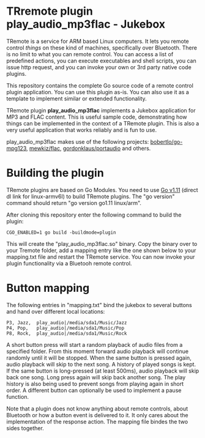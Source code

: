 # TRremote plugin play_audio_mp3flac - Jukebox

TRemote is a service for ARM based Linux computers. It lets you remote control *things* on these kind of machines, specifically over Bluetooth. There is no limit to what you can remote control. You can access a list of predefined actions, you can execute executables and shell scripts, you can issue http request, and you can invoke your own or 3rd party native code plugins.

This repository contains the complete Go source code of a remote control plugin application. You can use this plugin as-is. You can also use it as a template to implement similar or extended functionality.

TRemote plugin **play_audio_mp3flac** implements a Jukebox application for MP3 and FLAC content.
This is useful sample code, demonstrating how things can be implemented in the 
context of a TRemote plugin. This is also a very useful application 
that works reliably and is fun to use.

play_audio_mp3flac makes use of the following projects: [bobertlo/go-mpg123](http://github.com/bobertlo/go-mpg123), [mewkiz/flac](http://github.com/mewkiz/flac), [gordonklaus/portaudio](http://github.com/gordonklaus/portaudio) and others.

# Building the plugin

TRemote plugins are based on Go Modules. You need to use [Go v1.11](https://dl.google.com/go/go1.11.linux-armv6l.tar.gz) (direct dl link for linux-armv6l) to build TRemote plugins. The "go version" command should return "go version go1.11 linux/arm".

After cloning this repository enter the following command to build the plugin:

```
CGO_ENABLED=1 go build -buildmode=plugin
```
This will create the "play_audio_mp3flac.so" binary. Copy the binary over to your Tremote folder, add a mapping entry like the one shown below to your mapping.txt file and restart the TRemote service. You can now invoke your plugin functionality via a Bluetooh remote control.


# Button mapping

The following entries in "mapping.txt" bind the jukebox to several buttons and hand over different local locations:

```
P3, Jazz,  play_audio|/media/sda1/Music/Jazz
P4, Pop,   play_audio|/media/sda1/Music/Pop
P8, Rock,  play_audio|/media/sda1/Music/Rock
```

A short button press will start a random playback of audio files from a specified folder. 
From this moment forward audio playback will continue randomly until it will be stopped. 
When the same button is pressed again, audio playback will skip to the next song. 
A history of played songs is kept. If the same button is long-pressed (at least 500ms), 
audio playback will skip back one song. Long press again will skip back 
another song. The play history is also being used to prevent songs from 
playing again in short order. A different button can optionally be used 
to implement a pause function.

Note that a plugin does not know anything about remote controls, about Bluetooth or how a button event is delivered to it. It only cares about the implementation of the response action. The mapping file bindes the two sides together.



